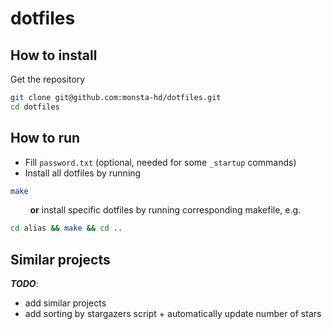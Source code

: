 # dotfiles
## How to install
Get the repository
```bash
git clone git@github.com:monsta-hd/dotfiles.git
cd dotfiles
```
## How to run
* Fill `password.txt` (optional, needed for some `_startup` commands)
* Install all dotfiles by running
```bash
make
```
&nbsp; &nbsp; &nbsp; &nbsp; **or** install specific dotfiles by running corresponding makefile, e.g.
```bash
cd alias && make && cd ..
```
## Similar projects
***TODO***:
* add similar projects
* add sorting by stargazers script + automatically update number of stars
